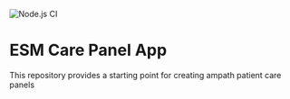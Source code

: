 ![Node.js CI](https://github.com/palladiumkenya/ampath-esm-3.x/workflows/Node.js%20CI/badge.svg)

# ESM Care Panel App

This repository provides a starting point for creating ampath patient care panels
